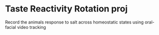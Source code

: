 # Taste Reactivity Rotation proj
Record the animals response to salt across homeostatic states using oral-facial video tracking
